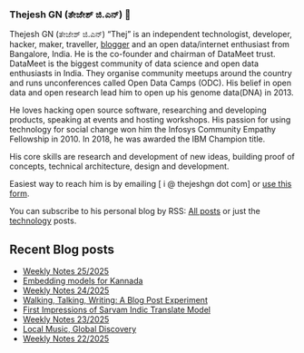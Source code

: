 ### Thejesh GN (ತೇಜೇಶ್ ಜಿ.ಎನ್) 👋

Thejesh GN (ತೇಜೇಶ್ ಜಿ.ಎನ್) “Thej” is an independent technologist, developer, hacker, maker, traveller, [blogger](https://thejeshgn.com/) and an open data/internet enthusiast from Bangalore, India. He is the co-founder and chairman of DataMeet trust. DataMeet is the biggest community of data science and open data enthusiasts in India. They organise community meetups around the country and runs unconferences called Open Data Camps (ODC). His belief in open data and open research lead him to open up his genome data(DNA) in 2013.

He loves hacking open source software, researching and developing products, speaking at events and hosting workshops. His passion for using technology for social change won him the Infosys Community Empathy Fellowship in 2010. In 2018, he was awarded the IBM Champion title.

His core skills are research and development of new ideas, building proof of concepts, technical architecture, design and development.

Easiest way to reach him is by emailing [ i @ thejeshgn dot com] or [use this form](https://thejeshgn.com/contact/).

You can subscribe to his personal blog by RSS: [All posts](https://feeds.thejeshgn.com/thejeshgn) or just the [technology](https://feeds.thejeshgn.com/technology) posts.

## Recent Blog posts
<!-- BLOG-POST-LIST:START -->
- [Weekly Notes 25/2025](https://thejeshgn.com/2025/06/20/weekly-notes-25-2025/)
- [Embedding models for Kannada](https://thejeshgn.com/2025/06/18/embedding-models-for-kannada/)
- [Weekly Notes 24/2025](https://thejeshgn.com/2025/06/14/weekly-notes-24-2025/)
- [Walking, Talking, Writing: A Blog Post Experiment](https://thejeshgn.com/2025/06/12/walking-talking-writing-a-blog-post-experiment/)
- [First Impressions of Sarvam Indic Translate Model](https://thejeshgn.com/2025/06/10/first-impressions-of-sarvam-indic-translate-model/)
- [Weekly Notes 23/2025](https://thejeshgn.com/2025/06/06/weekly-notes-23-2025/)
- [Local Music, Global Discovery](https://thejeshgn.com/2025/06/03/local-music-global-discovery/)
- [Weekly Notes 22/2025](https://thejeshgn.com/2025/05/30/weekly-notes-22-2025/)
<!-- BLOG-POST-LIST:END -->
